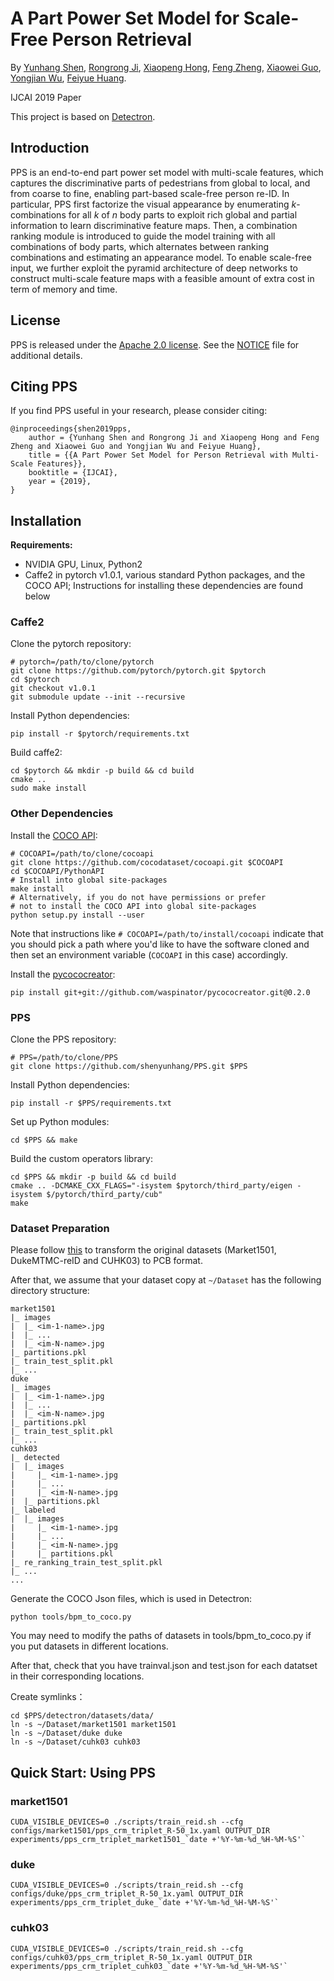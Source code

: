 # A Part Power Set Model for Scale-Free Person Retrieval

By [Yunhang Shen](), [Rongrong Ji](http://mac.xmu.edu.cn/rrji-en.html), [Xiaopeng Hong](https://hongxiaopeng.com/), [Feng Zheng](https://scholar.google.com/citations?user=PcmyXHMAAAAJ), [Xiaowei Guo](), [Yongjian Wu](), [Feiyue Huang]().

IJCAI 2019 Paper

This project is based on [Detectron](https://github.com/facebookresearch/Detectron).


## Introduction

PPS is an end-to-end part power set model with multi-scale features, which captures the discriminative parts of pedestrians from global to local, and from coarse to fine, enabling part-based scale-free person re-ID.
In particular, PPS first factorize the visual appearance by enumerating $k$-combinations for all $k$ of $n$ body parts to exploit rich global and partial information to learn discriminative feature maps.
Then, a combination ranking module is introduced to guide the model training with all combinations of body parts, which alternates between ranking combinations and estimating an appearance model.
To enable scale-free input, we further exploit the pyramid architecture of deep networks to construct multi-scale feature maps with a feasible amount of extra cost in term of memory and time.


## License

PPS is released under the [Apache 2.0 license](https://github.com/shenyunhang/PPS/blob/PPS/LICENSE). See the [NOTICE](https://github.com/shenyunhang/PPS/blob/PPS/NOTICE) file for additional details.


## Citing PPS

If you find PPS useful in your research, please consider citing:

```
@inproceedings{shen2019pps,
    author = {Yunhang Shen and Rongrong Ji and Xiaopeng Hong and Feng Zheng and Xiaowei Guo and Yongjian Wu and Feiyue Huang},
    title = {{A Part Power Set Model for Person Retrieval with Multi-Scale Features}},
    booktitle = {IJCAI},
    year = {2019},
}   
```


## Installation

**Requirements:**

- NVIDIA GPU, Linux, Python2
- Caffe2 in pytorch v1.0.1, various standard Python packages, and the COCO API; Instructions for installing these dependencies are found below

### Caffe2

Clone the pytorch repository:

```
# pytorch=/path/to/clone/pytorch
git clone https://github.com/pytorch/pytorch.git $pytorch
cd $pytorch
git checkout v1.0.1
git submodule update --init --recursive
```

Install Python dependencies:

```
pip install -r $pytorch/requirements.txt
```

Build caffe2:

```
cd $pytorch && mkdir -p build && cd build
cmake ..
sudo make install
```


### Other Dependencies

Install the [COCO API](https://github.com/cocodataset/cocoapi):

```
# COCOAPI=/path/to/clone/cocoapi
git clone https://github.com/cocodataset/cocoapi.git $COCOAPI
cd $COCOAPI/PythonAPI
# Install into global site-packages
make install
# Alternatively, if you do not have permissions or prefer
# not to install the COCO API into global site-packages
python setup.py install --user
```

Note that instructions like `# COCOAPI=/path/to/install/cocoapi` indicate that you should pick a path where you'd like to have the software cloned and then set an environment variable (`COCOAPI` in this case) accordingly.

Install the [pycococreator](https://github.com/waspinator/pycococreator):

```
pip install git+git://github.com/waspinator/pycococreator.git@0.2.0
```


### PPS

Clone the PPS repository:

```
# PPS=/path/to/clone/PPS
git clone https://github.com/shenyunhang/PPS.git $PPS
```

Install Python dependencies:

```
pip install -r $PPS/requirements.txt
```

Set up Python modules:

```
cd $PPS && make
```

Build the custom operators library:

```
cd $PPS && mkdir -p build && cd build
cmake .. -DCMAKE_CXX_FLAGS="-isystem $pytorch/third_party/eigen -isystem $/pytorch/third_party/cub"
make
```


### Dataset Preparation
Please follow [this](https://github.com/huanghoujing/beyond-part-models/blob/master/README.md#dataset-preparation) to transform the original datasets (Market1501, DukeMTMC-reID and CUHK03) to PCB format.

After that, we assume that your dataset copy at `~/Dataset` has the following directory structure:

```
market1501
|_ images
|  |_ <im-1-name>.jpg
|  |_ ...
|  |_ <im-N-name>.jpg
|_ partitions.pkl
|_ train_test_split.pkl
|_ ...
duke
|_ images
|  |_ <im-1-name>.jpg
|  |_ ...
|  |_ <im-N-name>.jpg
|_ partitions.pkl
|_ train_test_split.pkl
|_ ...
cuhk03
|_ detected
|  |_ images
|     |_ <im-1-name>.jpg
|     |_ ...
|     |_ <im-N-name>.jpg
|  |_ partitions.pkl
|_ labeled
|  |_ images
|     |_ <im-1-name>.jpg
|     |_ ...
|     |_ <im-N-name>.jpg
|     |_ partitions.pkl
|_ re_ranking_train_test_split.pkl
|_ ...
...
```

Generate the COCO Json files, which is used in Detectron:
```
python tools/bpm_to_coco.py
```
You may need to modify the paths of datasets in tools/bpm_to_coco.py if you put datasets in different locations.

After that, check that you have trainval.json and test.json for each datatset in their corresponding locations.

Create symlinks：
```
cd $PPS/detectron/datasets/data/
ln -s ~/Dataset/market1501 market1501
ln -s ~/Dataset/duke duke
ln -s ~/Dataset/cuhk03 cuhk03
```


## Quick Start: Using PPS

### market1501

```
CUDA_VISIBLE_DEVICES=0 ./scripts/train_reid.sh --cfg configs/market1501/pps_crm_triplet_R-50_1x.yaml OUTPUT_DIR experiments/pps_crm_triplet_market1501_`date +'%Y-%m-%d_%H-%M-%S'`
```

### duke

```
CUDA_VISIBLE_DEVICES=0 ./scripts/train_reid.sh --cfg configs/duke/pps_crm_triplet_R-50_1x.yaml OUTPUT_DIR experiments/pps_crm_triplet_duke_`date +'%Y-%m-%d_%H-%M-%S'`
```

### cuhk03

```
CUDA_VISIBLE_DEVICES=0 ./scripts/train_reid.sh --cfg configs/cuhk03/pps_crm_triplet_R-50_1x.yaml OUTPUT_DIR experiments/pps_crm_triplet_cuhk03_`date +'%Y-%m-%d_%H-%M-%S'`
```
